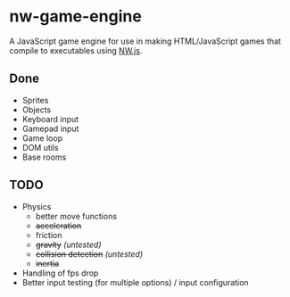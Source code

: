 
# nw-game-engine

A JavaScript game engine for use in making HTML/JavaScript games that compile to executables using [NW.js](http://nwjs.io/).

## Done

* Sprites
* Objects
* Keyboard input
* Gamepad input
* Game loop
* DOM utils
* Base rooms

## TODO

* Physics
    - better move functions
    - ~~acceleration~~
    - friction
    - ~~gravity~~ _(untested)_
    - ~~collision detection~~ _(untested)_
    - ~~inertia~~
* Handling of fps drop 
* Better input testing (for multiple options) / input configuration

